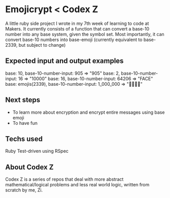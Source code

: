 # Emojicrypt < Codex Z

A little ruby side project I wrote in my 7th week of learning to code at Makers. It currently consists of a function that can convert a base-10 number into any base system, given the symbol set. Most importantly, it can convert base-10 numbers into base-emoji (currently equivalent to base-2339, but subject to change)


## Expected input and output examples 

base: 10, base-10-number-input: 905 => "905"
base: 2, base-10-number-input: 16 => "10000"
base: 16, base-10-number-input: 64206 => "FACE"
base: emojis(2339), base-10-number-input: 1_000_000 => "🤷🏻‍♂️🥢"

## Next steps

- To learn more about encryption and encrypt entire messages using base emoji
- To have fun

## Techs used

Ruby
Test-driven using RSpec

## About Codex Z

Codex Z is a series of repos that deal with more abstract mathematical/logical problems and less real world logic, written from scratch by me, Zi.

